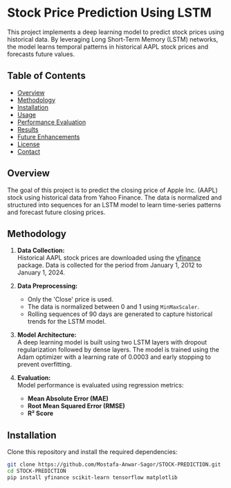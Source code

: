# Stock Price Prediction Using LSTM

This project implements a deep learning model to predict stock prices using historical data. By leveraging Long Short-Term Memory (LSTM) networks, the model learns temporal patterns in historical AAPL stock prices and forecasts future values.

## Table of Contents

- [Overview](#overview)
- [Methodology](#methodology)
- [Installation](#installation)
- [Usage](#usage)
- [Performance Evaluation](#performance-evaluation)
- [Results](#results)
- [Future Enhancements](#future-enhancements)
- [License](#license)
- [Contact](#contact)

## Overview

The goal of this project is to predict the closing price of Apple Inc. (AAPL) stock using historical data from Yahoo Finance. The data is normalized and structured into sequences for an LSTM model to learn time-series patterns and forecast future closing prices.

## Methodology

1. **Data Collection:**  
   Historical AAPL stock prices are downloaded using the [yfinance](https://pypi.org/project/yfinance/) package. Data is collected for the period from January 1, 2012 to January 1, 2024.

2. **Data Preprocessing:**  
   - Only the 'Close' price is used.
   - The data is normalized between 0 and 1 using `MinMaxScaler`.
   - Rolling sequences of 90 days are generated to capture historical trends for the LSTM model.

3. **Model Architecture:**  
   A deep learning model is built using two LSTM layers with dropout regularization followed by dense layers. The model is trained using the Adam optimizer with a learning rate of 0.0003 and early stopping to prevent overfitting.

4. **Evaluation:**  
   Model performance is evaluated using regression metrics:
   - **Mean Absolute Error (MAE)**
   - **Root Mean Squared Error (RMSE)**
   - **R² Score**

## Installation

Clone this repository and install the required dependencies:

```bash
git clone https://github.com/Mostafa-Anwar-Sagor/STOCK-PREDICTION.git
cd STOCK-PREDICTION
pip install yfinance scikit-learn tensorflow matplotlib
